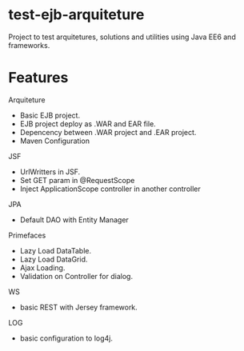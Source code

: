 test-ejb-arquiteture
=====

Project to test arquitetures, solutions and utilities using Java EE6 and frameworks.

Features
=====

Arquiteture
  - Basic EJB project. 
  - EJB project deploy as .WAR and EAR file.
  - Depencency between .WAR project and .EAR project.
  - Maven Configuration

JSF
  - UrlWritters in JSF.
  - Set GET param in @RequestScope
  - Inject ApplicationScope controller in another controller

JPA
  - Default DAO with Entity Manager

Primefaces 
  -  Lazy Load DataTable.
  -  Lazy Load DataGrid.
  -  Ajax Loading.
  -  Validation on Controller for dialog.

WS
  - basic REST with Jersey framework.

LOG
  - basic configuration to log4j.
